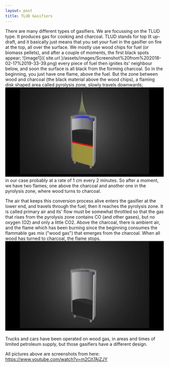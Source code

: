 ```yaml
---
layout: post
title: TLUD Gasifiers
---
```


There are many different types of gasifiers. We are focussing on the TLUD type. It produces gas for cooking and charcoal. 
TLUD stands for top lit up-draft, and it basically just means that you set your fuel in the gasifier on fire at the top, all over the surface.
We mostly use wood chips for fuel (or biomass pellets), and after a couple of moments, the first black spots appear; 
![image1]({ site.url }/assets/images/Screenshot%20from%202018-02-17%2019-33-39.png)
every piece of fuel then ignites its' neighbour below, and soon the surface is all black from the forming charcoal. 
So in the beginning, you just have one flame, above the fuel. But the zone between wood and charcoal (the black material above the wood chips), a flaming disk shaped area called pyrolysis zone, slowly travels downwards; 
![image2](https://github.com/zorbathegreek/Gasifier-Production/blob/master/assets/images/Screenshot%20from%202018-02-17%2019-33-50.png)
in our case probably at a rate of 1 cm every 2 minutes. So after a moment, we have two flames; one above the charcoal and another one in the pyrolysis zone, where wood turns to charcoal. 

The air that keeps this conversion process alive enters the gasifier at the lower end, and travels through the fuel; then it reaches the pyrolysis zone. It is called primary air and its' flow must be somewhat throttled so that the gas that rises from the pyrolysis zone contains CO (and other gases), but no oxygen (O2) and only a little CO2. Above the charcoal, there is ambient air, and the flame which has been burning since the beginning consumes the flammable gas mix ("wood gas") that emerges from the charcoal. When all wood has turned to charcoal, the flame stops.
![image3](https://github.com/zorbathegreek/Gasifier-Production/blob/master/assets/images/Screenshot%20from%202018-02-17%2019-34-07.png)

Trucks and cars have been operated on wood gas, in areas and times of limited petroleum supply, but those gasifiers have a different design. 

All pictures above are screenshots from here: https://www.youtube.com/watch?v=m2Cjt7AiZJY

